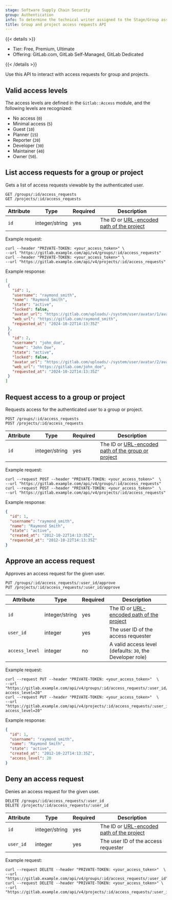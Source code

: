 ```yaml
---
stage: Software Supply Chain Security
group: Authentication
info: To determine the technical writer assigned to the Stage/Group associated with this page, see https://handbook.gitlab.com/handbook/product/ux/technical-writing/#assignments
title: Group and project access requests API
---
```


{{< details >}}

- Tier: Free, Premium, Ultimate
- Offering: GitLab.com, GitLab Self-Managed, GitLab Dedicated

{{< /details >}}

Use this API to interact with access requests for group and projects.

## Valid access levels

The access levels are defined in the `Gitlab::Access` module, and the
following levels are recognized:

- No access (`0`)
- Minimal access (`5`)
- Guest (`10`)
- Planner (`15`)
- Reporter (`20`)
- Developer (`30`)
- Maintainer (`40`)
- Owner (`50`).

## List access requests for a group or project

Gets a list of access requests viewable by the authenticated user.

```plaintext
GET /groups/:id/access_requests
GET /projects/:id/access_requests
```

| Attribute | Type           | Required | Description |
|-----------|----------------|----------|-------------|
| `id`      | integer/string | yes      | The ID or [URL-encoded path of the project](rest/_index.md#namespaced-paths) |

Example request:

```shell
curl --header "PRIVATE-TOKEN: <your_access_token>" \
--url "https://gitlab.example.com/api/v4/groups/:id/access_requests"
curl --header "PRIVATE-TOKEN: <your_access_token>" \
--url "https://gitlab.example.com/api/v4/projects/:id/access_requests"
```

Example response:

```json
[
 {
   "id": 1,
   "username": "raymond_smith",
   "name": "Raymond Smith",
   "state": "active",
   "locked": false,
   "avatar_url": "https://gitlab.com/uploads/-/system/user/avatar/1/avatar.png",
   "web_url": "https://gitlab.com/raymond_smith",
   "requested_at": "2024-10-22T14:13:35Z"
 },
 {
   "id": 2,
   "username": "john_doe",
   "name": "John Doe",
   "state": "active",
   "locked": false,
   "avatar_url": "https://gitlab.com/uploads/-/system/user/avatar/2/avatar.png",
   "web_url": "https://gitlab.com/john_doe",
   "requested_at": "2024-10-22T14:13:35Z"
 }
]
```

## Request access to a group or project

Requests access for the authenticated user to a group or project.

```plaintext
POST /groups/:id/access_requests
POST /projects/:id/access_requests
```

| Attribute | Type           | Required | Description |
|-----------|----------------|----------|-------------|
| `id`      | integer/string | yes      | The ID or [URL-encoded path of the group or project](rest/_index.md#namespaced-paths) |

Example request:

```shell
curl --request POST --header "PRIVATE-TOKEN: <your_access_token>"  \
--url "https://gitlab.example.com/api/v4/groups/:id/access_requests"
curl --request POST --header "PRIVATE-TOKEN: <your_access_token>"  \
--url "https://gitlab.example.com/api/v4/projects/:id/access_requests"
```

Example response:

```json
{
  "id": 1,
  "username": "raymond_smith",
  "name": "Raymond Smith",
  "state": "active",
  "created_at": "2012-10-22T14:13:35Z",
  "requested_at": "2012-10-22T14:13:35Z"
}
```

## Approve an access request

Approves an access request for the given user.

```plaintext
PUT /groups/:id/access_requests/:user_id/approve
PUT /projects/:id/access_requests/:user_id/approve
```

| Attribute      | Type           | Required | Description |
|----------------|----------------|----------|-------------|
| `id`           | integer/string | yes      | The ID or [URL-encoded path of the project](rest/_index.md#namespaced-paths) |
| `user_id`      | integer        | yes      | The user ID of the access requester |
| `access_level` | integer        | no       | A valid access level (defaults: `30`, the Developer role) |

Example request:

```shell
curl --request PUT --header "PRIVATE-TOKEN: <your_access_token>"  \
--url "https://gitlab.example.com/api/v4/groups/:id/access_requests/:user_id/approve?access_level=20"
curl --request PUT --header "PRIVATE-TOKEN: <your_access_token>"  \
--url "https://gitlab.example.com/api/v4/projects/:id/access_requests/:user_id/approve?access_level=20"
```

Example response:

```json
{
  "id": 1,
  "username": "raymond_smith",
  "name": "Raymond Smith",
  "state": "active",
  "created_at": "2012-10-22T14:13:35Z",
  "access_level": 20
}
```

## Deny an access request

Denies an access request for the given user.

```plaintext
DELETE /groups/:id/access_requests/:user_id
DELETE /projects/:id/access_requests/:user_id
```

| Attribute | Type           | Required | Description |
|-----------|----------------|----------|-------------|
| `id`      | integer/string | yes      | The ID or [URL-encoded path of the project](rest/_index.md#namespaced-paths) |
| `user_id` | integer        | yes      | The user ID of the access requester |

Example request:

```shell
curl --request DELETE --header "PRIVATE-TOKEN: <your_access_token>"  \
--url "https://gitlab.example.com/api/v4/groups/:id/access_requests/:user_id"
curl --request DELETE --header "PRIVATE-TOKEN: <your_access_token>" \
--url "https://gitlab.example.com/api/v4/projects/:id/access_requests/:user_id"
```
